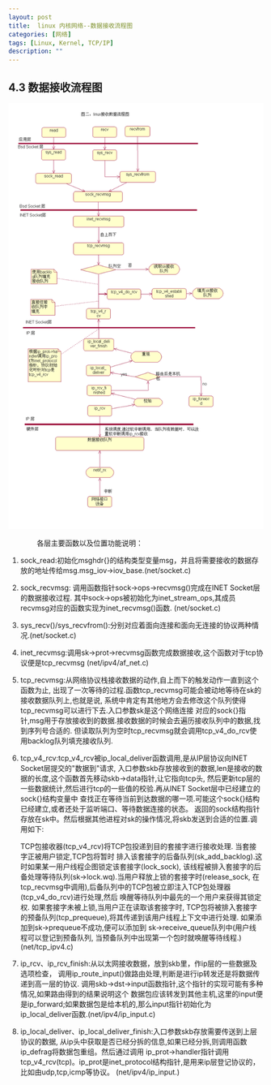 ```yaml
---
layout: post
title:  linux 内核网络--数据接收流程图 
categories: [网络]
tags: [Linux, Kernel, TCP/IP]
description: ""
---
```


## 4.3 数据接收流程图

![约翰.格鲁伯](/images/kernel/receive.gif)

&emsp;&emsp;&emsp;&emsp;各层主要函数以及位置功能说明：

1. sock\_read:初始化msghdr{}的结构类型变量msg，并且将需要接收的数据存放的地址传给msg.msg\_iov->iov_base.(net/socket.c)
2. sock\_recvmsg: 调用函数指针sock->ops->recvmsg()完成在INET Socket层的数据接收过程.
   其中sock->ops被初始化为inet\_stream\_ops,其成员recvmsg对应的函数实现为inet_recvmsg()函数. (net/socket.c)
3. sys\_recv()/sys\_recvfrom():分别对应着面向连接和面向无连接的协议两种情况.(net/socket.c)
4. inet\_recvmsg:调用sk->prot->recvmsg函数完成数据接收,这个函数对于tcp协议便是tcp\_recvmsg (net/ipv4/af_net.c)
5. tcp\_recvmsg:从网络协议栈接收数据的动作,自上而下的触发动作一直到这个函数为止,
   出现了一次等待的过程.函数tcp\_recvmsg可能会被动地等待在sk的接收数据队列上,也就是说,
   系统中肯定有其他地方会去修改这个队列使得tcp_recvmsg可以进行下去.入口参数sk是这个网络连接
   对应的sock{}指针,msg用于存放接收到的数据.接收数据的时候会去遍历接收队列中的数据,找到序列号合适的.
   但读取队列为空时tcp\_recvmsg就会调用tcp\_v4\_do\_rcv使用backlog队列填充接收队列.
6. tcp\_v4\_rcv:tcp\_v4\_rcv被ip\_local\_deliver函数调用,是从IP层协议向INET Socket层提交的"数据到"请求,
   入口参数skb存放接收到的数据,len是接收的数据的长度,这个函数首先移动skb->data指针,让它指向tcp头,
   然后更新tcp层的一些数据统计,然后进行tcp的一些值的校验.再从INET Socket层中已经建立的sock{}结构变量中
   查找正在等待当前到达数据的哪一项.可能这个sock{}结构已经建立,或者还处于监听端口、等待数据连接的状态。
   返回的sock结构指针存放在sk中。然后根据其他进程对sk的操作情况,将skb发送到合适的位置.调用如下:

    TCP包接收器(tcp\_v4\_rcv)将TCP包投递到目的套接字进行接收处理. 当套接字正被用户锁定,TCP包将暂时
    排入该套接字的后备队列(sk\_add\_backlog).这时如果某一用户线程企图锁定该套接字(lock\_sock),
    该线程被排入套接字的后备处理等待队列(sk->lock.wq).当用户释放上锁的套接字时(release\_sock,
    在tcp\_recvmsg中调用),后备队列中的TCP包被立即注入TCP包处理器(tcp\_v4\_do\_rcv)进行处理,然后
    唤醒等待队列中最先的一个用户来获得其锁定权. 如果套接字未被上锁,当用户正在读取该套接字时, 
    TCP包将被排入套接字的预备队列(tcp\_prequeue),将其传递到该用户线程上下文中进行处理.
    如果添加到sk->prequeue不成功,便可以添加到 sk->receive\_queue队列中(用户线程可以登记到预备队列,
    当预备队列中出现第一个包时就唤醒等待线程.)   (net/tcp_ipv4.c)
7. ip\_rcv、ip\_rcv\_finish:从以太网接收数据，放到skb里，作ip层的一些数据及选项检查，
   调用ip\_route\_input()做路由处理,判断是进行ip转发还是将数据传递到高一层的协议.
   调用skb->dst->input函数指针,这个指针的实现可能有多种情况,如果路由得到的结果说明这个
   数据包应该转发到其他主机,这里的input便是ip\_forward;如果数据包是给本机的,那么input指针初始化为
   ip\_local\_deliver函数.(net/ipv4/ip_input.c)
8. ip\_local\_deliver、ip\_local\_deliver\_finish:入口参数skb存放需要传送到上层协议的数据,
   从ip头中获取是否已经分拆的信息,如果已经分拆,则调用函数ip\_defrag将数据包重组。然后通过调用
   ip\_prot->handler指针调用tcp\_v4\_rcv(tcp)。ip\_prot是inet\_protocol结构指针,是用来ip层登记协议的，
   比如由udp,tcp,icmp等协议。 (net/ipv4/ip_input.)



